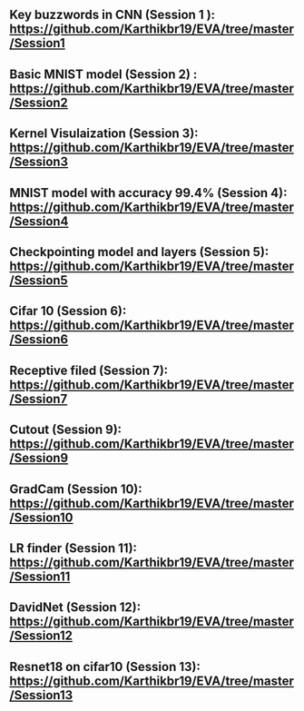 ## Key buzzwords in CNN (Session 1 ): https://github.com/Karthikbr19/EVA/tree/master/Session1

## Basic MNIST model (Session 2) : https://github.com/Karthikbr19/EVA/tree/master/Session2

## Kernel Visulaization (Session 3): https://github.com/Karthikbr19/EVA/tree/master/Session3

## MNIST model with accuracy 99.4% (Session 4): https://github.com/Karthikbr19/EVA/tree/master/Session4

## Checkpointing model and layers (Session 5): https://github.com/Karthikbr19/EVA/tree/master/Session5
 
## Cifar 10 (Session 6): https://github.com/Karthikbr19/EVA/tree/master/Session6

## Receptive filed (Session 7): https://github.com/Karthikbr19/EVA/tree/master/Session7

## Cutout (Session 9): https://github.com/Karthikbr19/EVA/tree/master/Session9

## GradCam (Session 10): https://github.com/Karthikbr19/EVA/tree/master/Session10

## LR finder (Session 11): https://github.com/Karthikbr19/EVA/tree/master/Session11

## DavidNet (Session 12): https://github.com/Karthikbr19/EVA/tree/master/Session12

## Resnet18 on cifar10 (Session 13): https://github.com/Karthikbr19/EVA/tree/master/Session13

